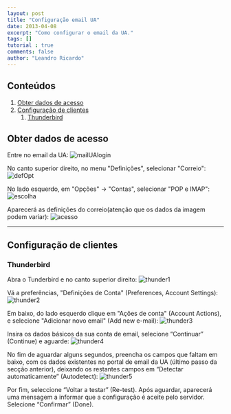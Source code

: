 ```yaml
---
layout: post
title: "Configuração email UA"
date: 2013-04-08
excerpt: "Como configurar o email da UA."
tags: []
tutorial : true
comments: false
author: "Leandro Ricardo"
---
```


[mailUAlogin]: {{site.baseurl}}/assets/img/tutorials/mailUA/mailUAlogin.png
[defOpt]:{{site.baseurl}}/assets/img/tutorials/mailUA/defOpt.png
[escolha]:{{site.baseurl}}/assets/img/tutorials/mailUA/escolha.png
[acesso]:{{site.baseurl}}/assets/img/tutorials/mailUA/acesso.png
[thunder1]:{{site.baseurl}}/assets/img/tutorials/mailUA/thunder1.png
[thunder2]:{{site.baseurl}}/assets/img/tutorials/mailUA/thunder2.png
[thunder3]:{{site.baseurl}}/assets/img/tutorials/mailUA/thunder3.png
[thunder4]:{{site.baseurl}}/assets/img/tutorials/mailUA/thunder4.png
[thunder5]:{{site.baseurl}}/assets/img/tutorials/mailUA/thunder5.png


## Conteúdos
1. [Obter dados de acesso](#get)
2. [Configuração de clientes](#conf)
    1. [Thunderbird](#thunderbird)

## <a name="get"></a>Obter dados de acesso
Entre no email da UA:
![mailUAlogin]

No canto superior direito, no menu "Definições", selecionar "Correio":
![defOpt]

No lado esquerdo, em "Opções" -> "Contas", selecionar "POP e IMAP":
![escolha]

Aparecerá as definições do correio(atenção que os dados da imagem podem variar):
![acesso]

___________________________________________

## <a name="conf"></a>Configuração de clientes
### <a name="thunderbird"></a>Thunderbird
Abra o Tunderbird e no canto superior direito:
![thunder1]

Vá a preferências, "Definições de Conta" (Preferences, Account Settings):
![thunder2]

Em baixo, do lado esquerdo clique em "Ações de conta" (Account Actions), e selecione "Adicionar novo email" (Add new e-mail):
![thunder3]

Insira os dados básicos da sua conta de email, selecione “Continuar” (Continue) e aguarde:
![thunder4]

No fim de aguardar alguns segundos, preencha os campos que faltam em baixo, com os dados existentes no portal de email da UA (último passo da secção anterior), deixando os restantes campos em “Detectar automaticamente” (Autodetect):
![thunder5]

Por fim, seleccione “Voltar a testar” (Re-test). Após aguardar, aparecerá uma mensagem a informar que a configuração é aceite pelo servidor. Selecione “Confirmar” (Done).
